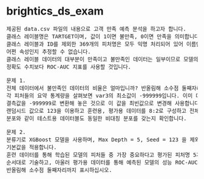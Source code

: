 # brightics_ds_exam
 
<pre>
제공된 data.csv 파일의 내용으로 고객 만족 예측 분석을 하고자 합니다.  
클래스 레이블명은 TARTGET이며, 값이 1이면 불만족, 0이면 만족을 의미합니다.
클래스 레이블과 ID를 제외한 369개의 피처명은 모두 익명 처리되어 있어 이름만으로는 
어쩐 속성인지 추정할 수 없습니다.
클래스 레이블 데이터의 대부분이 만족이고 불만족인 데이터는 일부이므로 모델의 성능 평가는 
정확도 수치보다 ROC-AUC 지표를 사용할 것입니다.

문제 1.
전체 데이터에서 불만족인 데이터의 비율은 얼마입니까? 반올림해 소수점 둘째자리까지 표시하십시오.
각 피처들의 요약 통계량을 살펴보면 var3의 최소값이 -999999입니다. 이미 데이터의 원본에서 
결측값을 -999999로 변환해 놓은 것으로 이 값을 최빈값으로 변경해 사용합니다.
랜덤시드 값으로 123을 이용하고 훈련용, 평가용 데이터를 8:2로 구성하고 전체 클래스 레이블의 
분포와 같이 테스트용 데이터블도 동일한 비대칭 분포를 갖는지 확인합니다. 

문제 2.
분류기로 XGBoost 모델을 사용하며, Max Depth = 5, Seed = 123 을 제외한 나머지 하이퍼 파라미터는 
기본값을 적용합니다. 
훈련 데이터를 통해 학습된 모델의 피처들 중 가장 중요하다고 평가된 피처명 5개를 
순서대로 기술하고, 아울러 평가용 데이터를 통해 예측된 모델의 성능 ROC-AUC 지표를 
반올림해 소수점 둘째자리까지 표시하십시오.  
<pre>
